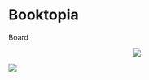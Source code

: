 # Booktopia
Board

<p align="center">
  <img src="https://github.com/moonseongjin/Booktopia/assets/124224738/a7a0ab7e-6dc0-4669-b658-c6536e9cd29d">
</p>

<img src="https://github.com/moonseongjin/Booktopia/assets/124224738/38a5c52a-4649-478d-a02e-e1249fb817ae">
